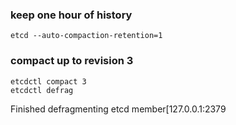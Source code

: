 ### keep one hour of history
```
etcd --auto-compaction-retention=1
```
### compact up to revision 3
```
etcdctl compact 3
etcdctl defrag
```

Finished defragmenting etcd member[127.0.0.1:2379
